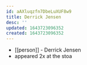 ```yaml
---
id: aAXluqzfn7DbeLuXUF8w9
title: Derrick Jensen
desc: ''
updated: 1643723096352
created: 1643723096352
---
```



- [[person]] - Derrick Jensen
- appeared 2x at the stoa
